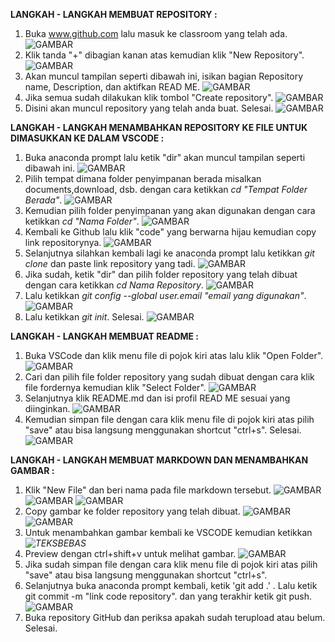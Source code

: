 **LANGKAH - LANGKAH MEMBUAT REPOSITORY :**
1. Buka www.github.com lalu masuk ke classroom yang telah ada.
![GAMBAR](gambar1.png)
2. Klik tanda "+" dibagian kanan atas kemudian klik "New Repository".
![GAMBAR](gambar2.jpeg)
3. Akan muncul tampilan seperti dibawah ini, isikan bagian Repository name, Description, dan aktifkan READ ME.
![GAMBAR](gambar4.jpeg)
4. Jika semua sudah dilakukan klik tombol "Create repository".
![GAMBAR](gambar3.jpeg)
5. Disini akan muncul repository yang telah anda buat. Selesai.
![GAMBAR](gambar5.png)

**LANGKAH - LANGKAH MENAMBAHKAN REPOSITORY KE FILE UNTUK DIMASUKKAN KE DALAM VSCODE :**
1. Buka anaconda prompt lalu ketik "dir" akan muncul tampilan seperti dibawah ini.
![GAMBAR](gambar6.jpeg)
2. Pilih tempat dimana folder penyimpanan berada misalkan documents,download, dsb. dengan cara ketikkan *cd "Tempat Folder Berada"*.
![GAMBAR](gambar7.jpeg)
3. Kemudian pilih folder penyimpanan yang akan digunakan dengan cara ketikkan *cd "Nama Folder"*.
![GAMBAR](gambar8.jpeg)
4. Kembali ke Github lalu klik "code" yang berwarna hijau kemudian copy link repositorynya.
![GAMBAR](gambar9.png)
5. Selanjutnya silahkan kembali lagi ke anaconda prompt lalu ketikkan *git clone* dan paste link repository yang tadi.
![GAMBAR](gambar12.jpeg)
6. Jika sudah, ketik "dir" dan pilih folder repository yang telah dibuat dengan cara ketikkan *cd Nama Repository*.
![GAMBAR](gambar11.jpeg)
7. Lalu ketikkan *git config --global user.email "email yang digunakan"*.
![GAMBAR](gambar10.jpeg)
8. Lalu ketikkan *git init*. Selesai.
![GAMBAR](gambar13.jpeg)

**LANGKAH - LANGKAH MEMBUAT README :**
1. Buka VSCode dan klik menu file di pojok kiri atas lalu klik "Open Folder".
![GAMBAR](gambar14.png)
2. Cari dan pilih file folder repository yang sudah dibuat dengan cara klik file fordernya kemudian klik "Select Folder".
![GAMBAR](gambar15.png)
3. Selanjutnya klik README.md dan isi profil READ ME sesuai yang diinginkan.
![GAMBAR](gambar16.png)
4. Kemudian simpan file dengan cara klik menu file di pojok kiri atas pilih "save" atau bisa langsung menggunakan shortcut "ctrl+s". Selesai.
![GAMBAR](gambar17.png)

**LANGKAH - LANGKAH MEMBUAT MARKDOWN DAN MENAMBAHKAN GAMBAR :**
1. Klik "New File" dan beri nama pada file markdown tersebut.
![GAMBAR](gambar18.png)
![GAMBAR](gambar19.png)
![GAMBAR](gambar20.png)
2. Copy gambar ke folder repository yang telah dibuat.
![GAMBAR](gambar21.png)
![GAMBAR](gambar22.png)
3. Untuk menambahkan gambar kembali ke VSCODE kemudian ketikkan *![TEKSBEBAS](namafilegambar)*
4. Preview dengan ctrl+shift+v untuk melihat gambar.
![GAMBAR](gambar23.png)
5. Jika sudah simpan file dengan cara klik menu file di pojok kiri atas pilih "save" atau bisa langsung menggunakan shortcut "ctrl+s".
6. Selanjutnya buka anaconda prompt kembali, ketik 'git add .' . Lalu ketik git commit -m "link code repository". dan yang terakhir ketik git push.
![GAMBAR](gambar24.png)
7. Buka repository GitHub dan periksa apakah sudah terupload atau belum. Selesai.

